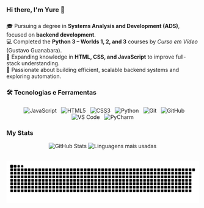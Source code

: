 ### Hi there, I'm Yure 👋
###


🎓 Pursuing a degree in **Systems Analysis and Development (ADS)**, focused on **backend development**.  
💻 Completed the **Python 3 – Worlds 1, 2, and 3** courses by *Curso em Vídeo* (Gustavo Guanabara).  
🌱 Expanding knowledge in **HTML, CSS, and JavaScript** to improve full-stack understanding.  
🚀 Passionate about building efficient, scalable backend systems and exploring automation.  


### 🛠️ Tecnologias e Ferramentas
###
<div align="center">
    <img src="https://cdn.jsdelivr.net/gh/devicons/devicon/icons/javascript/javascript-original.svg" height="40" alt="JavaScript"/>
  <img src="https://cdn.jsdelivr.net/gh/devicons/devicon/icons/html5/html5-original.svg" height="40" alt="HTML5"/>
  <img src="https://cdn.jsdelivr.net/gh/devicons/devicon/icons/css3/css3-original.svg" height="40" alt="CSS3"/>
  <img src="https://cdn.jsdelivr.net/gh/devicons/devicon/icons/python/python-original.svg" height="40" alt="Python"/>
  <img src="https://cdn.jsdelivr.net/gh/devicons/devicon/icons/git/git-original.svg" height="40" alt="Git"/>
  <img src="https://cdn.jsdelivr.net/gh/devicons/devicon/icons/github/github-original.svg" height="40" alt="GitHub"/>
  <img src="https://cdn.jsdelivr.net/gh/devicons/devicon/icons/vscode/vscode-original.svg" height="40" alt="VS Code"/>
  <img src="https://cdn.jsdelivr.net/gh/devicons/devicon/icons/pycharm/pycharm-original.svg" height="40" alt="PyCharm"/>
</div>

### My Stats

<p align="center">
  <img src="https://github-readme-stats.vercel.app/api?username=zryuik&show_icons=true&theme=radical" alt="GitHub Stats" width="390" />
  <img src="https://github-readme-stats.vercel.app/api/top-langs/?username=zryuik&layout=compact&theme=radical" alt="Linguagens mais usadas" width="350" />
</p>
        
</a>
<picture>
    <source media="(prefers-color-scheme: dark)" srcset="https://raw.githubusercontent.com/zryuik/zryuik/output/github-contribution-grid-snake-dark.svg">
    <source media="(prefers-color-scheme: light)" srcset="https://raw.githubusercontent.com/zryuik/zryuik/output/github-contribution-grid-snake.svg">
    <img alt="github contribution grid snake animation" src="https://raw.githubusercontent.com/zryuik/zryuik/output/github-contribution-grid-snake.svg">
</picture>
<br><br>



